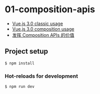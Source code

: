 # 01-composition-apis

- [Vue.js 3.0 classic usage](classic.html)
- [Vue.js 3.0 composition usage](composition.html)
- [发挥 Composition APIs 的价值](composition/index.html)

## Project setup

```shell
$ npm install
```

### Hot-reloads for development

```shell
$ npm run dev
```
